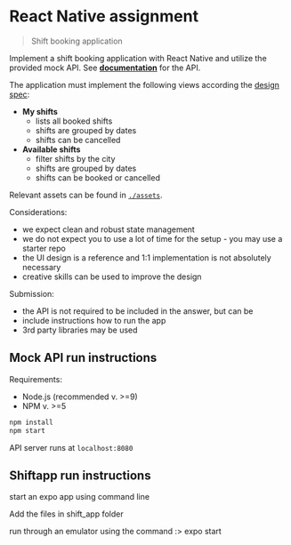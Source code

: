 # React Native assignment

> Shift booking application

Implement a shift booking application with React Native and utilize the provided mock API.
See __[documentation](api/README.md)__ for the API.

The application must implement the following views according the [design spec](./design-spec.pdf):

* __My shifts__
  * lists all booked shifts
  * shifts are grouped by dates
  * shifts can be cancelled
* __Available shifts__
  * filter shifts by the city
  * shifts are grouped by dates
  * shifts can be booked or cancelled

Relevant assets can be found in [`./assets`](./assets).

Considerations:

* we expect clean and robust state management
* we do not expect you to use a lot of time for the setup - you may use a starter repo
* the UI design is a reference and 1:1 implementation is not absolutely necessary
* creative skills can be used to improve the design

Submission:

* the API is not required to be included in the answer, but can be
* include instructions how to run the app
* 3rd party libraries may be used

## Mock API run instructions

Requirements:

* Node.js (recommended v. >=9)
* NPM v. >=5

```bash
npm install
npm start
```

API server runs at `localhost:8080`

## Shiftapp run instructions 
start an expo app using command line


Add the files in shift_app folder


run through an emulator using the command :> expo start
